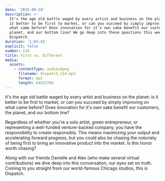 ```yaml
---
date: '2015-09-24'
description: >-
  It's the age old battle waged by every artist and business on the planet: is
  it better to be first to market, or can you succeed by simply improving on
  what came before? Does innovation for it's own sake benefit our customers, the
  planet, and our bottom line? We go deep into these questions this week on
  Dispatch.
duration: '1:03:42'
explicit: false
number: 114
title: First vs. Different
media:
  assets:
    - contentType: audio/mpeg
      filename: dispatch_114.mp3
      format: mp3
      length: 64432760
---
```

It's the age old battle waged by every artist and business on the planet: is it better to be first to market, or can you succeed by simply improving on what came before? Does innovation for it's own sake benefit our customers, the planet, and our bottom line?

Regardless of whether you're a solo artist, green entrepreneur, or representing a well-funded venture-backed company, you have the responsibility to create responsibly. This means maximizing your output and accelerating forward progress, but you could also be chasing the notoriety of being first to bring an innovative product into the market. Is this honor worth chasing?

Along with our friends Danielle and Alex (who make several virtual contributions) we dive deep into this conversation, our eyes set on truth. Coming to you straight from our world-famous Chicago studios, this is Dispatch.
